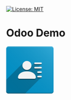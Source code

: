 
[![License: MIT](https://img.shields.io/badge/License-MIT-yellow.svg)](https://opensource.org/licenses/MIT)  


# Odoo Demo
<img src="https://github.com/ruiznorlan/odoo_test/raw/15.0/static/description/icon_demo.png" width="128" height="128"/>